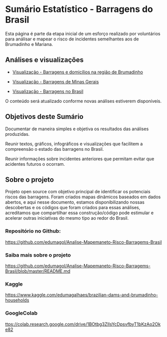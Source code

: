 # Sumário Estatístico  - Barragens do Brasil #

Esta página é parte da etapa inicial de um esforço realizado por voluntários para análisar e mapear o risco de incidentes semelhantes aos de Brumadinho e Mariana.

## Análises e visualizações ## 

* [ Visualização - Barragens e domicílios na região de Brumadinho ]( https://luizbweb.github.io/docs/barragens_brumadinho )

* [ Visualização - Barragens de Minas Gerais ]( https://luizbweb.github.io/docs/barragens_mgl )

* [ Visualização - Barragens no Brasil ]( https://luizbweb.github.io/docs/barragens_brasil )

O conteúdo será atualizado conforme novas análises estiverem disponíveis.  

##  Objetivos deste Sumário ##

Documentar de maneira simples e objetiva os resultados das análises produzidas.

Reunir textos, gráficos, infográficos e visualizações que facilitem a compreensão o estado das barragens no Brasil.

Reunir informações sobre incidentes anteriores que permitam evitar que acidentes futuros o ocorram.

## Sobre o projeto ##

Projeto open source com objetivo principal de identificar os potenciais riscos das barragens. Foram criados mapas dinâmicos baseados em dados abertos, e aqui nesse documento, estamos disponibilizando nossas descobertas e os códigos que foram criados para essas análises, acreditamos que compartilhar essa construção/código pode estimular e acelerar outras iniciativas do mesmo tipo ao redor do Brasil.    
    
### Repositório no Github: ###

[ https://github.com/edumagol/Analise-Mapemaneto-Risco-Barragems-Brasil ]( https://github.com/edumagol/Analise-Mapemaneto-Risco-Barragems-Brasil )
     
### Saiba mais sobre o projeto ###

[ https://github.com/edumagol/Analise-Mapemaneto-Risco-Barragems-Brasil/blob/master/README.md ]( https://github.com/edumagol/Analise-Mapemaneto-Risco-Barragems-Brasil/blob/master/README.md )
    
### Kaggle ###

[ https://www.kaggle.com/edumagalhaes/brazilian-dams-and-brumadinho-households ]( https://www.kaggle.com/edumagalhaes/brazilian-dams-and-brumadinho-households )
     
### GoogleColab ###
 
[ttps://colab.research.google.com/drive/1BOtbg3ZIIsYcDpsvfbyT1bKzAo2Oke82 ]( https://colab.research.google.com/drive/1BOtbg3ZIIsYcDpsvfbyT1bKzAo2Oke82 )
